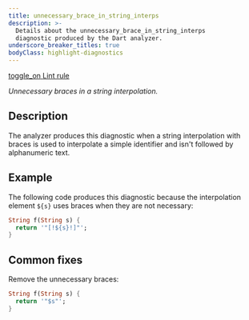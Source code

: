 ```yaml
---
title: unnecessary_brace_in_string_interps
description: >-
  Details about the unnecessary_brace_in_string_interps
  diagnostic produced by the Dart analyzer.
underscore_breaker_titles: true
bodyClass: highlight-diagnostics
---
```


<div class="tags">
  <a class="tag-label"
      href="/tools/linter-rules/unnecessary_brace_in_string_interps"
      title="Learn about the lint rule that enables this diagnostic."
      aria-label="Learn about the lint rule that enables this diagnostic."
      target="_blank">
    <span class="material-symbols" aria-hidden="true">toggle_on</span>
    <span>Lint rule</span>
  </a>
</div>

_Unnecessary braces in a string interpolation._

## Description

The analyzer produces this diagnostic when a string interpolation with
braces is used to interpolate a simple identifier and isn't followed by
alphanumeric text.

## Example

The following code produces this diagnostic because the interpolation
element `${s}` uses braces when they are not necessary:

```dart
String f(String s) {
  return '"[!${s}!]"';
}
```

## Common fixes

Remove the unnecessary braces:

```dart
String f(String s) {
  return '"$s"';
}
```
